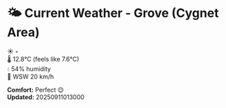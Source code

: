 # 🌤️ Current Weather - Grove (Cygnet Area)

☀️ **-**  
🌡️ 12.8°C (feels like 7.6°C)  
💧 54% humidity  
💨 WSW 20 km/h  

**Comfort:** Perfect 😌  
**Updated:** 20250911013000
